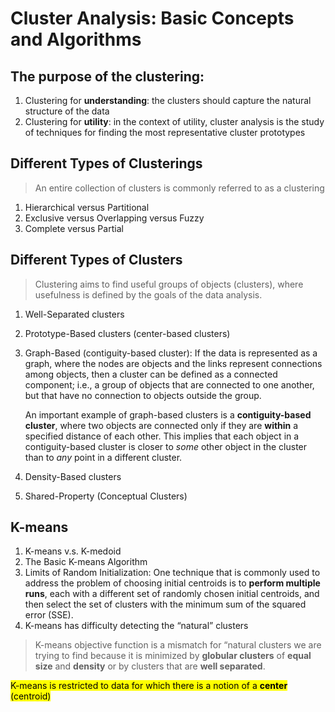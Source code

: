 # Cluster Analysis: Basic Concepts and Algorithms

## The purpose of the clustering:
1. Clustering for **understanding**: the clusters should capture the natural structure of the data
2. Clustering for **utility**: in the context of utility, cluster analysis is the study of techniques for finding the most representative cluster prototypes

## Different Types of Clusterings
> An entire collection of clusters is commonly referred to as a clustering
1. Hierarchical versus Partitional
2. Exclusive versus Overlapping versus Fuzzy
3. Complete versus Partial
   
## Different Types of Clusters
> Clustering aims to find useful groups of objects (clusters), where usefulness is defined by the goals of the data analysis. 
1. Well-Separated clusters
2. Prototype-Based clusters (center-based clusters)
3. Graph-Based (contiguity-based cluster): If the data is represented as a graph, where the nodes are objects and the links represent connections among objects, then a cluster can be defined as a connected component; i.e., a group of objects that are connected to one another, but that have no connection to objects outside the group. 

    An important example of graph-based clusters is a **contiguity-based cluster**, where two objects are connected only if they are **within** a specified distance of each other. This implies that each object in a contiguity-based cluster is closer to *some* other object in the cluster than to *any* point in a different cluster. 
4. Density-Based clusters
5. Shared-Property (Conceptual Clusters)
   
## K-means
1. K-means v.s. K-medoid
2. The Basic K-means Algorithm
3. Limits of Random Initialization: One technique that is commonly used to address the problem of choosing initial centroids is to **perform multiple runs**, each with a different set of randomly chosen initial centroids, and then select the set of clusters with the minimum sum of the squared error (SSE). 
4. K-means has difficulty detecting the “natural” clusters
> K-means objective function is a mismatch for “natural clusters we are trying to find because it is minimized by **globular clusters** of **equal size** and **density** or by clusters that are **well separated**.

<mark>K-means is restricted to data for which there is a notion of a **center** (centroid)</mark>
